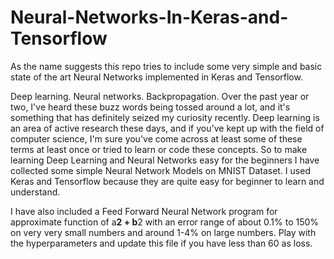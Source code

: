# Neural-Networks-In-Keras-and-Tensorflow
As the name suggests this repo tries to include some very simple and basic state of the art Neural Networks implemented in Keras and Tensorflow.

Deep learning. Neural networks. Backpropagation. Over the past year or two, I've heard these buzz words being tossed around a lot, and it's something that has definitely seized my curiosity recently. Deep learning is an area of active research these days, and if you've kept up with the field of computer science, I'm sure you've come across at least some of these terms at least once or tried to learn or code these concepts. So to make learning Deep Learning and Neural Networks easy for the beginners I have collected some simple Neural Network Models on MNIST Dataset. I used Keras and Tensorflow because they are quite easy for beginner to learn and understand.

I have also included a Feed Forward Neural Network program for approximate function of a**2 + b**2 with an error range of about 0.1% to 150% on very very small numbers and around 1-4% on large numbers. Play with the hyperparameters and update this file if you have less than 60 as loss.
